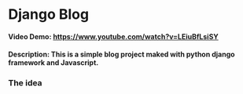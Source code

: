 # Django Blog
#### Video Demo:  https://www.youtube.com/watch?v=LEiuBfLsiSY
#### Description: This is a simple blog project maked with python django framework and Javascript. 


### The idea 
